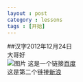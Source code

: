 ```yaml
---
layout : post
category : lessons
tags : [开始]
---
```

##汉字2012年12月24日  
 大哥好   
![图片](http://image.baidu.com/i?tn=listdetail&ie=utf8&pn=0&id=12973347566434388458&start=0&result=30&word=%E8%B6%A3%E5%91%B3%E6%90%9E%E7%AC%91%20%E7%8C%AB%E5%92%AA&tag1=%E8%B6%A3%E5%91%B3%E6%90%9E%E7%AC%91&tag2=%E7%8C%AB%E5%92%AA&sorttype=0&ln=663&rn=1&ct=503316480#pn0&-1&di1.2973347566434E+19&objURLhttp%3A%2F%2Ft2.baidu.com%2Fit%2Fu%3D498915995%2C2053754214%26fm%3D24%26gp%3D0.jpg&fromURLhttp%3A%2F%2Fwww.digu.com%2Fpin%2Ftw2p6jxwtq2ps&W500&H353&T8888&S60&TPjpg "")
这是一个链接[百度](http://www.baidu.com "")   
这是第二个链接[新浪](http://www.sina.com.cn/ "")



